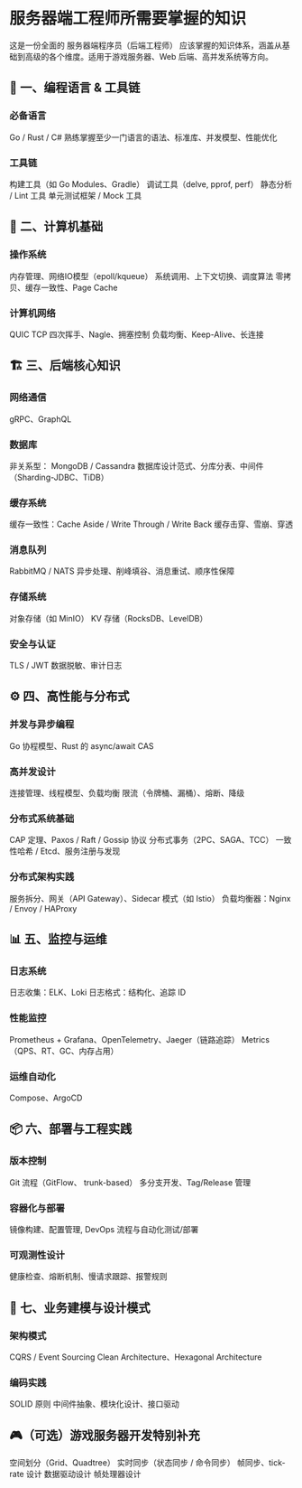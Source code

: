 # 服务器端工程师所需要掌握的知识
这是一份全面的 服务器端程序员（后端工程师） 应该掌握的知识体系，涵盖从基础到高级的各个维度。适用于游戏服务器、Web 后端、高并发系统等方向。
## 🔧 一、编程语言 & 工具链
### 必备语言
Go / Rust / C#  熟练掌握至少一门语言的语法、标准库、并发模型、性能优化
### 工具链
构建工具（如 Go Modules、Gradle）
调试工具（delve, pprof, perf）
静态分析 / Lint 工具
单元测试框架 / Mock 工具
## 🧠 二、计算机基础
### 操作系统
内存管理、网络IO模型（epoll/kqueue）
系统调用、上下文切换、调度算法
零拷贝、缓存一致性、Page Cache
### 计算机网络
QUIC 
TCP 四次挥手、Nagle、拥塞控制
负载均衡、Keep-Alive、长连接
## 🏗️ 三、后端核心知识
### 网络通信
gRPC、GraphQL
### 数据库
非关系型： MongoDB / Cassandra
数据库设计范式、分库分表、中间件（Sharding-JDBC、TiDB）
### 缓存系统
缓存一致性：Cache Aside / Write Through / Write Back
缓存击穿、雪崩、穿透
### 消息队列
RabbitMQ / NATS 
异步处理、削峰填谷、消息重试、顺序性保障
### 存储系统
对象存储（如 MinIO）
KV 存储（RocksDB、LevelDB）
### 安全与认证
TLS / JWT 
数据脱敏、审计日志
## ⚙️ 四、高性能与分布式
### 并发与异步编程
Go 协程模型、Rust 的 async/await
CAS
### 高并发设计
连接管理、线程模型、负载均衡
限流（令牌桶、漏桶）、熔断、降级
### 分布式系统基础
CAP 定理、Paxos / Raft / Gossip 协议
分布式事务（2PC、SAGA、TCC）
一致性哈希 / Etcd、服务注册与发现
### 分布式架构实践
服务拆分、网关（API Gateway）、Sidecar 模式（如 Istio）
负载均衡器：Nginx / Envoy / HAProxy
## 📊 五、监控与运维
### 日志系统
日志收集：ELK、Loki
日志格式：结构化、追踪 ID
### 性能监控
Prometheus + Grafana、OpenTelemetry、Jaeger（链路追踪）
Metrics（QPS、RT、GC、内存占用）
### 运维自动化
Compose、ArgoCD
## 📦 六、部署与工程实践
### 版本控制
Git 流程（GitFlow、 trunk-based）
多分支开发、Tag/Release 管理
### 容器化与部署
镜像构建、配置管理, DevOps 流程与自动化测试/部署
### 可观测性设计
健康检查、熔断机制、慢请求跟踪、报警规则
## 🧩 七、业务建模与设计模式
### 架构模式
CQRS / Event Sourcing
Clean Architecture、Hexagonal Architecture
### 编码实践
SOLID 原则
中间件抽象、模块化设计、接口驱动
## 🎮（可选）游戏服务器开发特别补充
空间划分（Grid、Quadtree）
实时同步（状态同步 / 命令同步）
帧同步、tick-rate 设计
数据驱动设计
帧处理器设计

